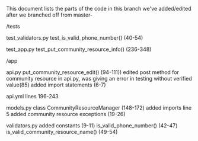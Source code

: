 This document lists the parts of the code in this branch we've added/edited after we branched off from master-


/tests

test_validators.py
    test_is_valid_phone_number() (40-54)
    
test_app.py
    test_put_community_resource_info() (236-348)




/app

api.py
    put_community_resource_edit()  (94-111))
    edited post method for community resource in api.py, was giving an error in testing without verified value(85)
    added import statements (6-7)

api.yml
    lines 196-243

models.py
    class CommunityResourceManager (148-172)
    added imports line 5
    added community resource exceptions (19-26)

validators.py
    added constants (9-11)
    is_valid_phone_number() (42-47)
    is_valid_community_resource_name() (49-54)



